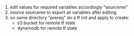 1. edit values for required variables accordingly "sourceme"
2. source sourceme to export all variables after editing
3. on same directory "prereq" do a tf init and apply to create:
   - s3 bucket for remote tf state
   - dynamodb for remote tf state